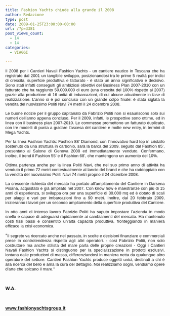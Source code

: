 ```yaml
---
title: Fashion Yachts chiude alla grande il 2008
author: Redazione
type: post
date: 2009-01-25T23:00:00+00:00
url: /?p=3381
post_views_count:
  - 14
  - 14
categories:
  - VIAGGI

---
```

<p style="text&#45;align: justify; ">
  <font face="Tahoma, sans&#45;serif"><font size="2">Il 2008 per i Cantieri Navali Fashion Yachts &#45; un cantiere nautico in Toscana che ha registrato dal 2001 un tangibile sviluppo, posizionandosi tra le prime 5 realt&agrave; per indici di crescita, superficie produttiva e fatturato &#45; &egrave; stato un anno significativo e decisivo. Sono stati infatti conseguiti gli ambiziosi obiettivi del Business Plan 2007&#45;2010 con un fatturato che ha raggiunto 50.000.000 di euro (una crescita del 100% rispetto al 2007) grazie alla produzione di 16 unit&agrave; di imbarcazioni, di cui alcune attualmente in fase di realizzazione. L&rsquo;anno si &egrave; poi concluso con un grande colpo finale: &egrave; stata siglata la vendita del nuovissimo Politi Navi 74 metri il 24 dicembre 2008. </font></font>
</p>

<p align="justify">
  <font face="Tahoma, sans&#45;serif"><font size="2">Le buone notizie per il gruppo capitanato da Fabrizio Politi non si esauriscono solo sui numeri dell&#8217;anno appena concluso. Per il 2009, infatti, le prospettive sono ottime, ed in linea con il business plan 2007&#45;2010. Le commesse promettono un fatturato duplicato, con tre modelli di punta a guidare l&rsquo;ascesa del cantiere e molte new entry, in termini di Mega Yachts. </font></font>
</p>

<p align="justify">
  <font face="Tahoma, sans&#45;serif"><font size="2">Per la linea Fashion Yachts: Fashion 88&rsquo; Diamond, con l&rsquo;innovativo hard top in cristallo sostenuto da una struttura in carbonio, sar&agrave; la barca del 2009, seguito dal Fashion 85&rsquo;, presentato al Salone di Genova 2008 ed immediatamente venduto. Confermano, inoltre, il trend il Fashion 55&rsquo; e il Fashion 68&rsquo;, che mantengono un aumento del 10%. </font></font>
</p>

<p align="justify">
  <font face="Tahoma, sans&#45;serif"><font size="2">Ottima partenza anche per la linea Politi Navi, che nel suo primo anno di attivit&agrave; ha venduto il primo 72 metri contestualmente al lancio del brand e che ha raddoppiato con la vendita del nuovissimo Politi Navi 74 metri proprio il 24 dicembre 2008. </font></font>
</p>

<p align="justify">
  <font face="Tahoma, sans&#45;serif"><font size="2">La crescente richiesta del mercato ha portato all&#8217;ampliamento del Cantiere in Darsena Pisana, acquistato e gi&agrave; ampliato nel 2007. Con know how e maestranze con pi&ugrave; di 15 anni di esperienza, si sviluppa ora per una superficie di 30.000 mq ed &egrave; dotato di scali per alaggi e vari per imbarcazioni fino a 90 metri. Inoltre, dal 20 febbraio 2009, inizieranno i lavori per un secondo ampliamento della superficie produttiva del Cantiere.</font></font>
</p>

<p align="justify">
  <font face="Tahoma, sans&#45;serif"><font size="2">In otto anni di intenso lavoro Fabrizio Politi ha saputo impostare l&#8217;azienda in modo snello e capace di adeguarsi rapidamente ai cambiamenti del mercato. Ha mantenuto costi fissi bassi e consentito un&rsquo;alta capacit&agrave; produttiva, fronteggiando in maniera efficace la crisi economica. </font></font>
</p>

<p align="justify">
  &ldquo;<font face="Tahoma, sans&#45;serif"><font size="2">Il segreto va ricercato anche nel passato, in scelte e decisioni finanziare e commerciali prese in controtendenza rispetto agli altri operatori. &#45; cos&igrave; Fabrizio Politi, non solo costruttore ma anche stilista del mare parla delle proprie creazioni &#45; Oggi i Cantieri Navali Fashion Yachts si distinguono per la specializzazione in prodotti esclusivi, lontana dalle produzioni di massa, differenziandosi in maniera netta da qualunque altro operatore del settore. Cantieri Fashion Yachts produce oggetti unici, destinati a chi &egrave; alla ricerca del bello e ama la cura del dettaglio. Noi realizziamo sogni, vendiamo opere d&rsquo;arte che solcano il mare."</font></font>
</p>

<p align="justify">
  &nbsp;
</p>

<p align="justify">
  <strong>W.A.</strong>
</p>

<p align="justify">
  &nbsp;
</p>

<p align="justify">
  <strong><font color="#008000"><a href="https://www.fashionyachtsgroup.it/">www.fashionyachtsgroup.it</a></font></strong><font color="#008000"> </font>
</p>

<p align="justify">
  <b><br /> </b>
</p>